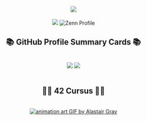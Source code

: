 <h1 align="center">
    <img src="https://readme-typing-svg.herokuapp.com/?font=Monaspace&size=40&center=true&vCenter=true&width=500&height=100&duration=4000&lines=Hi+There!+👋;+I'm+Masato+Yamamoto!;" />
</h1>


<p align="center">
    <img src="https://github.com/user-attachments/assets/c5aefeb6-602c-4f15-ab92-fbbdded9612d""/>
    <!--START_SECTION:lapras-card-->
    <!--END_SECTION:lapras-card-->
    <img src="https://github-sns-profile-card-e53bc5obaa-an.a.run.app/svg?platform=zenn&userid=yamamoto99" alt="Zenn Profile"/>
</p>

<h2 align="center">📚 GitHub Profile Summary Cards 📚</h2>
<br/>
<div align="center">
    <img src="https://github-profile-summary-cards.vercel.app/api/cards/repos-per-language?username=yamamoto99&count_private=true&theme=github_dark"/>
    <img src="https://github-profile-summary-cards.vercel.app/api/cards/most-commit-language?username=yamamoto99&count_private=true&theme=github_dark"/>
</div>
<br/>
<!--
<h2 align="center">⚒️ Languages-Frameworks-Tools ⚒️</h2>
<br/>
<div align="center">
    <img src="https://skillicons.dev/icons?i=c,go,rails,postgres,aws,gcp,githubactions,docker,terraform"/><br>
</div>
<br/>
<h2 align="center">🏆 GitHub Profile Trophy 🏆</h2>
<br/>
<div align="center">
    <img src="https://github-profile-trophy.vercel.app/?username=yamamoto99&rank=SECRET,SSS,SS,S,AAA,AA,A,B&theme=darkhub"/>
</div>
<br/>
<br/>
-->
<h2 align="center">🏊‍♂️ 42 Cursus 🏊‍♂️</h2>
<br/>
<div align="center">
  <a href="https://github.com/yamamoto99/42cursus">
    <img 
      src="https://github.com/user-attachments/assets/df6ff25a-5e5f-4eaf-b7fa-6bb954073cb1" 
      alt="animation art GIF by Alastair Gray" 
  </a>
</div>

